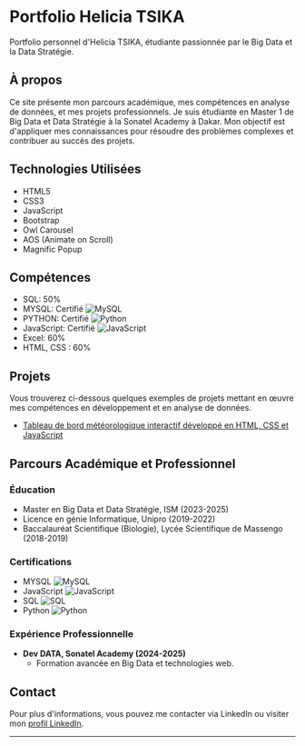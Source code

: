 # Portfolio Helicia TSIKA

Portfolio personnel d'Helicia TSIKA, étudiante passionnée par le Big Data et la Data Stratégie.

## À propos

Ce site présente mon parcours académique, mes compétences en analyse de données, et mes projets professionnels. Je suis étudiante en Master 1 de Big Data et Data Stratégie à la Sonatel Academy à Dakar. Mon objectif est d'appliquer mes connaissances pour résoudre des problèmes complexes et contribuer au succès des projets.

## Technologies Utilisées

- HTML5
- CSS3
- JavaScript
- Bootstrap
- Owl Carousel
- AOS (Animate on Scroll)
- Magnific Popup

## Compétences

- SQL: 50%
- MYSQL: Certifié ![MySQL](https://img.shields.io/badge/-MySQL-blue?logo=mysql&logoColor=white&style=flat)
- PYTHON: Certifié  ![Python](https://img.shields.io/badge/-python-green?logo=python&logoColor=white&style=flat)
- JavaScript: Certifié ![JavaScript](https://img.shields.io/badge/-JavaScript-yellow?logo=javascript&logoColor=white&style=flat)
- Excel: 60%
- HTML, CSS : 60%

## Projets

Vous trouverez ci-dessous quelques exemples de projets mettant en œuvre mes compétences en développement et en analyse de données.

- [ Tableau de bord météorologique interactif développé en HTML, CSS et JavaScript](https://github.com/heli2805/applicationmeteo.github.io)

## Parcours Académique et Professionnel

### Éducation

- Master en Big Data et Data Stratégie, ISM (2023-2025)
- Licence en génie Informatique, Unipro (2019-2022)
- Baccalauréat Scientifique (Biologie), Lycée Scientifique de Massengo (2018-2019)

### Certifications

- MYSQL ![MySQL](https://img.shields.io/badge/-Certifié-blue?logo=mysql&logoColor=white&style=flat)
- JavaScript ![JavaScript](https://img.shields.io/badge/-Certifié-yellow?logo=javascript&logoColor=white&style=flat)
- SQL ![SQL](https://img.shields.io/badge/-Certifié-orange?style=flat)
- Python ![Python](https://img.shields.io/badge/-Certifié-green?logo=python&logoColor=white&style=flat)

### Expérience Professionnelle

- **Dev DATA, Sonatel Academy (2024-2025)**
  - Formation avancée en Big Data et technologies web.


## Contact

Pour plus d'informations, vous pouvez me contacter via LinkedIn ou visiter mon [profil LinkedIn](https://www.linkedin.com/in/helicia-tsika-leng%E2%80%99kuiss-4831541a0).

---
